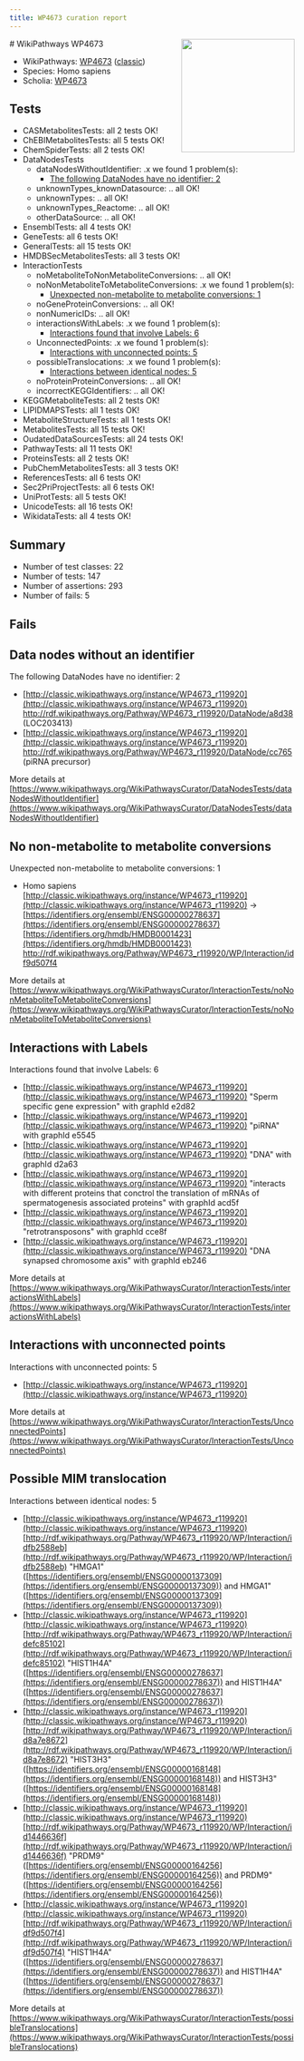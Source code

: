 ```yaml
---
title: WP4673 curation report
---
```


<img style="float: right; width: 200px" src="https://upload.wikimedia.org/wikipedia/commons/thumb/8/83/Wplogo_with_text_500.png/640px-Wplogo_with_text_500.png" />
# WikiPathways WP4673

* WikiPathways: [WP4673](https://wikipathways.org/pathways/WP4673) ([classic](https://classic.wikipathways.org/instance/WP4673))
* Species: Homo sapiens
* Scholia: [WP4673](https://scholia.toolforge.org/wikipathways/WP4673)
## Tests
* CASMetabolitesTests: all 2 tests OK!
* ChEBIMetabolitesTests: all 5 tests OK!
* ChemSpiderTests: all 2 tests OK!
* DataNodesTests
    * dataNodesWithoutIdentifier: .x we found 1 problem(s):
        * [The following DataNodes have no identifier: 2](#d2d32fa1)
    * unknownTypes_knownDatasource: .. all OK!
    * unknownTypes: .. all OK!
    * unknownTypes_Reactome: .. all OK!
    * otherDataSource: .. all OK!
* EnsemblTests: all 4 tests OK!
* GeneTests: all 6 tests OK!
* GeneralTests: all 15 tests OK!
* HMDBSecMetabolitesTests: all 3 tests OK!
* InteractionTests
    * noMetaboliteToNonMetaboliteConversions: .. all OK!
    * noNonMetaboliteToMetaboliteConversions: .x we found 1 problem(s):
        * [Unexpected non-metabolite to metabolite conversions: 1](#4b4cfabf)
    * noGeneProteinConversions: .. all OK!
    * nonNumericIDs: .. all OK!
    * interactionsWithLabels: .x we found 1 problem(s):
        * [Interactions found that involve Labels: 6](#630d267d)
    * UnconnectedPoints: .x we found 1 problem(s):
        * [Interactions with unconnected points: 5](#35a61add)
    * possibleTranslocations: .x we found 1 problem(s):
        * [Interactions between identical nodes: 5](#1c11820a)
    * noProteinProteinConversions: .. all OK!
    * incorrectKEGGIdentifiers: .. all OK!
* KEGGMetaboliteTests: all 2 tests OK!
* LIPIDMAPSTests: all 1 tests OK!
* MetaboliteStructureTests: all 1 tests OK!
* MetabolitesTests: all 15 tests OK!
* OudatedDataSourcesTests: all 24 tests OK!
* PathwayTests: all 11 tests OK!
* ProteinsTests: all 2 tests OK!
* PubChemMetabolitesTests: all 3 tests OK!
* ReferencesTests: all 6 tests OK!
* Sec2PriProjectTests: all 6 tests OK!
* UniProtTests: all 5 tests OK!
* UnicodeTests: all 16 tests OK!
* WikidataTests: all 4 tests OK!


## Summary

* Number of test classes: 22
* Number of tests: 147
* Number of assertions: 293
* Number of fails: 5

## Fails

<a name="d2d32fa1" />

## Data nodes without an identifier

The following DataNodes have no identifier: 2

* [http://classic.wikipathways.org/instance/WP4673_r119920](http://classic.wikipathways.org/instance/WP4673_r119920) http://rdf.wikipathways.org/Pathway/WP4673_r119920/DataNode/a8d38 (LOC203413)
* [http://classic.wikipathways.org/instance/WP4673_r119920](http://classic.wikipathways.org/instance/WP4673_r119920) http://rdf.wikipathways.org/Pathway/WP4673_r119920/DataNode/cc765 (piRNA precursor)


More details at [https://www.wikipathways.org/WikiPathwaysCurator/DataNodesTests/dataNodesWithoutIdentifier](https://www.wikipathways.org/WikiPathwaysCurator/DataNodesTests/dataNodesWithoutIdentifier)

<a name="4b4cfabf" />

## No non-metabolite to metabolite conversions

Unexpected non-metabolite to metabolite conversions: 1

* Homo sapiens [http://classic.wikipathways.org/instance/WP4673_r119920](http://classic.wikipathways.org/instance/WP4673_r119920) → [https://identifiers.org/ensembl/ENSG00000278637](https://identifiers.org/ensembl/ENSG00000278637) [https://identifiers.org/hmdb/HMDB0001423](https://identifiers.org/hmdb/HMDB0001423) http://rdf.wikipathways.org/Pathway/WP4673_r119920/WP/Interaction/idf9d507f4


More details at [https://www.wikipathways.org/WikiPathwaysCurator/InteractionTests/noNonMetaboliteToMetaboliteConversions](https://www.wikipathways.org/WikiPathwaysCurator/InteractionTests/noNonMetaboliteToMetaboliteConversions)

<a name="630d267d" />

## Interactions with Labels

Interactions found that involve Labels: 6

* [http://classic.wikipathways.org/instance/WP4673_r119920](http://classic.wikipathways.org/instance/WP4673_r119920) "Sperm specific gene expression" with graphId e2d82
* [http://classic.wikipathways.org/instance/WP4673_r119920](http://classic.wikipathways.org/instance/WP4673_r119920) "piRNA" with graphId e5545
* [http://classic.wikipathways.org/instance/WP4673_r119920](http://classic.wikipathways.org/instance/WP4673_r119920) "DNA" with graphId d2a63
* [http://classic.wikipathways.org/instance/WP4673_r119920](http://classic.wikipathways.org/instance/WP4673_r119920) "interacts with different proteins
that conctrol the translation of 
mRNAs of spermatogenesis associated proteins" with graphId acd5f
* [http://classic.wikipathways.org/instance/WP4673_r119920](http://classic.wikipathways.org/instance/WP4673_r119920) "retrotransposons" with graphId cce8f
* [http://classic.wikipathways.org/instance/WP4673_r119920](http://classic.wikipathways.org/instance/WP4673_r119920) "DNA
synapsed chromosome axis" with graphId eb246


More details at [https://www.wikipathways.org/WikiPathwaysCurator/InteractionTests/interactionsWithLabels](https://www.wikipathways.org/WikiPathwaysCurator/InteractionTests/interactionsWithLabels)

<a name="35a61add" />

## Interactions with unconnected points

Interactions with unconnected points: 5

* [http://classic.wikipathways.org/instance/WP4673_r119920](http://classic.wikipathways.org/instance/WP4673_r119920)


More details at [https://www.wikipathways.org/WikiPathwaysCurator/InteractionTests/UnconnectedPoints](https://www.wikipathways.org/WikiPathwaysCurator/InteractionTests/UnconnectedPoints)

<a name="1c11820a" />

## Possible MIM translocation

Interactions between identical nodes: 5

* [http://classic.wikipathways.org/instance/WP4673_r119920](http://classic.wikipathways.org/instance/WP4673_r119920) [http://rdf.wikipathways.org/Pathway/WP4673_r119920/WP/Interaction/idfb2588eb](http://rdf.wikipathways.org/Pathway/WP4673_r119920/WP/Interaction/idfb2588eb) "HMGA1" ([https://identifiers.org/ensembl/ENSG00000137309](https://identifiers.org/ensembl/ENSG00000137309)) and 
HMGA1" ([https://identifiers.org/ensembl/ENSG00000137309](https://identifiers.org/ensembl/ENSG00000137309))
* [http://classic.wikipathways.org/instance/WP4673_r119920](http://classic.wikipathways.org/instance/WP4673_r119920) [http://rdf.wikipathways.org/Pathway/WP4673_r119920/WP/Interaction/idefc85102](http://rdf.wikipathways.org/Pathway/WP4673_r119920/WP/Interaction/idefc85102) "HIST1H4A" ([https://identifiers.org/ensembl/ENSG00000278637](https://identifiers.org/ensembl/ENSG00000278637)) and 
HIST1H4A" ([https://identifiers.org/ensembl/ENSG00000278637](https://identifiers.org/ensembl/ENSG00000278637))
* [http://classic.wikipathways.org/instance/WP4673_r119920](http://classic.wikipathways.org/instance/WP4673_r119920) [http://rdf.wikipathways.org/Pathway/WP4673_r119920/WP/Interaction/id8a7e8672](http://rdf.wikipathways.org/Pathway/WP4673_r119920/WP/Interaction/id8a7e8672) "HIST3H3" ([https://identifiers.org/ensembl/ENSG00000168148](https://identifiers.org/ensembl/ENSG00000168148)) and 
HIST3H3" ([https://identifiers.org/ensembl/ENSG00000168148](https://identifiers.org/ensembl/ENSG00000168148))
* [http://classic.wikipathways.org/instance/WP4673_r119920](http://classic.wikipathways.org/instance/WP4673_r119920) [http://rdf.wikipathways.org/Pathway/WP4673_r119920/WP/Interaction/id1446636f](http://rdf.wikipathways.org/Pathway/WP4673_r119920/WP/Interaction/id1446636f) "PRDM9" ([https://identifiers.org/ensembl/ENSG00000164256](https://identifiers.org/ensembl/ENSG00000164256)) and 
PRDM9" ([https://identifiers.org/ensembl/ENSG00000164256](https://identifiers.org/ensembl/ENSG00000164256))
* [http://classic.wikipathways.org/instance/WP4673_r119920](http://classic.wikipathways.org/instance/WP4673_r119920) [http://rdf.wikipathways.org/Pathway/WP4673_r119920/WP/Interaction/idf9d507f4](http://rdf.wikipathways.org/Pathway/WP4673_r119920/WP/Interaction/idf9d507f4) "HIST1H4A" ([https://identifiers.org/ensembl/ENSG00000278637](https://identifiers.org/ensembl/ENSG00000278637)) and 
HIST1H4A" ([https://identifiers.org/ensembl/ENSG00000278637](https://identifiers.org/ensembl/ENSG00000278637))


More details at [https://www.wikipathways.org/WikiPathwaysCurator/InteractionTests/possibleTranslocations](https://www.wikipathways.org/WikiPathwaysCurator/InteractionTests/possibleTranslocations)

